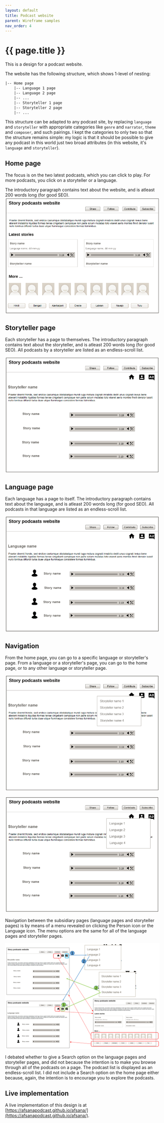 ```yaml
---
layout: default
title: Podcast website
parent: Wireframe samples
nav_order: 4
---
```


# {{ page.title }}

This is a design for a podcast website.

The website has the following structure, which shows 1-level of nesting:

```
|-- Home page
    |-- Language 1 page
    |-- Language 2 page
    |-- ...
    |-- Storyteller 1 page
    |-- Storyteller 2 page
    |-- ...
```

This structure can be adapted to any podcast site, by replacing `language` and `storyteller` with appropriate categories like `genre` and `narrator`, `theme` and `composer`, and such pairings. I kept the categories to only two so that the structure remains simple: my logic is that it should be possible to give any podcast in this world just two broad attributes (in this website, it's `language` and `storyteller`).

## Home page

The focus is on the two latest podcasts, which you can click to play. For more podcasts, you click on a storyteller or a language.

The introductory paragraph contains text about the website, and is atleast 200 words long (for good SEO).
![storyteller](./images/p_home.png)

## Storyteller page

Each storyteller has a page to themselves. The introductory paragraph contains text about the storyteller, and is atleast 200 words long (for good SEO). All podcasts by a storyteller are listed as an endless-scroll list.

![storyteller](./images/p_storyteller.png)

## Language page

Each language has a page to itself. The introductory paragraph contains text about the language, and is atleast 200 words long (for good SEO). All podcasts in that language are listed as an endless-scroll list.

![language](./images/p_language.png)

## Navigation

From the home page, you can go to a specific language or storyteller's page. From a language or a storyteller's page, you can go to the home page, or to any other language or storyteller page.

![navigation](./images/p_storyteller1.png)

![navigation](./images/p_storyteller2.png)

Navigation between the subsidiary pages (language pages and storyteller pages) is by means of a menu revealed on clicking the Person icon or the Language icon. The menu options are the same for all of the language pages and storyteller pages.

![navigation](./images/p_navigation.PNG)

I debated whether to give a Search option on the language pages and storyteller pages, and did not because the intention is to make you browse through all of the podcasts on a page. The podcast list is displayed as an endless-scroll list. I did not include a Search option on the home page either because, again, the intention is to encourage you to explore the podcasts.

## Live implementation

A live implementation of this design is at [https://afsanapodcast.github.io/afsana/](https://afsanapodcast.github.io/afsana/).
